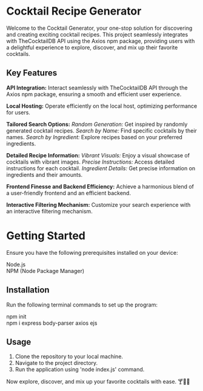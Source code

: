 # Cocktail Recipe Generator
Welcome to the Cocktail Generator, your one-stop solution for discovering and creating exciting cocktail recipes. This project seamlessly integrates with TheCocktailDB API using the Axios npm package, providing users with a delightful experience to explore, discover, and mix up their favorite cocktails.

## Key Features
**API Integration:** Interact seamlessly with TheCocktailDB API through the Axios npm package, ensuring a smooth and efficient user experience.

**Local Hosting:** Operate efficiently on the local host, optimizing performance for users.

**Tailored Search Options:**
_Random Generation:_ Get inspired by randomly generated cocktail recipes.
_Search by Name:_ Find specific cocktails by their names.
_Search by Ingredient:_ Explore recipes based on your preferred ingredients.

**Detailed Recipe Information:**
_Vibrant Visuals:_ Enjoy a visual showcase of cocktails with vibrant images.
_Precise Instructions:_ Access detailed instructions for each cocktail.
_Ingredient Details:_ Get precise information on ingredients and their amounts.

**Frontend Finesse and Backend Efficiency:** Achieve a harmonious blend of a user-friendly frontend and an efficient backend.

**Interactive Filtering Mechanism:** Customize your search experience with an interactive filtering mechanism.

# Getting Started
Ensure you have the following prerequisites installed on your device:

Node.js        
NPM (Node Package Manager)          

## Installation
Run the following terminal commands to set up the program:

npm init                                    
npm i express body-parser axios ejs

## Usage
1. Clone the repository to your local machine.
2. Navigate to the project directory.
3. Run the application using 'node index.js' command.

Now explore, discover, and mix up your favorite cocktails with ease. 🍸🍹🥃           
